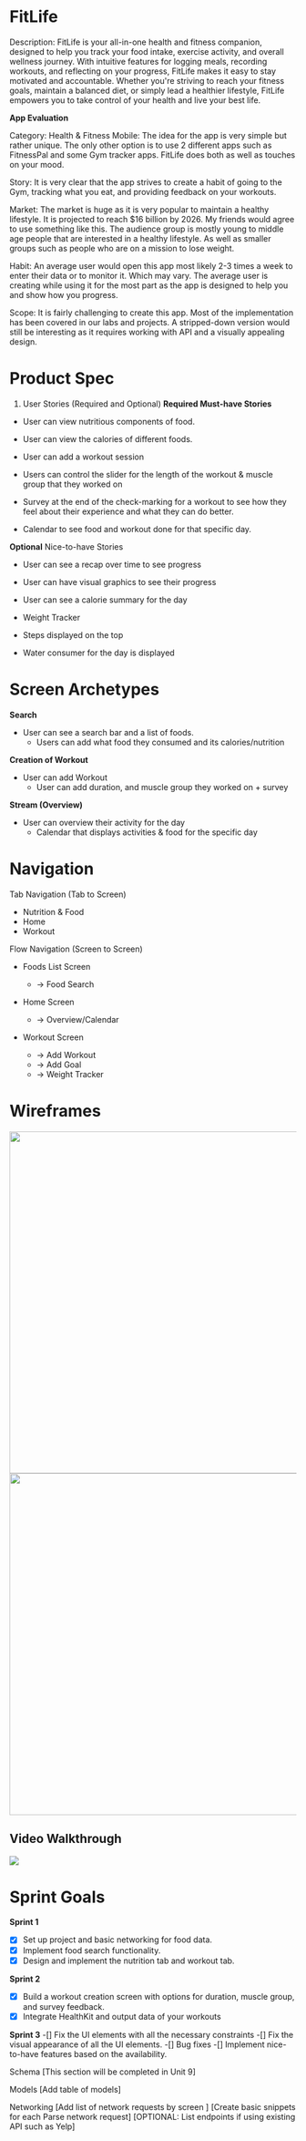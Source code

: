 # FitLife 

Description: FitLife is your all-in-one health and fitness companion, designed to help you track your food intake, exercise activity, and overall wellness journey. With intuitive features for logging meals, recording workouts, and reflecting on your progress, FitLife makes it easy to stay motivated and accountable. Whether you're striving to reach your fitness goals, maintain a balanced diet, or simply lead a healthier lifestyle, FitLife empowers you to take control of your health and live your best life.

**App Evaluation**

Category: Health & Fitness
Mobile: The idea for the app is very simple but rather unique. The only other option is to use 2 different apps such as FitnessPal and some Gym tracker apps. FitLife does both as well as touches on your mood.

Story: It is very clear that the app strives to create a habit of going to the Gym, tracking what you eat, and providing feedback on your workouts.

Market: The market is huge as it is very popular to maintain a healthy lifestyle. It is projected to reach $16 billion by 2026. My friends would agree to use something like this. The audience group is mostly young to middle age people that are interested in a healthy lifestyle. As well as smaller groups such as people who are on a mission to lose weight.

Habit: An average user would open this app most likely 2-3 times a week to enter their data or to monitor it. Which may vary. The average user is creating while using it for the most part as the app is designed to help you and show how you progress.

Scope: It is fairly challenging to create this app. Most of the implementation has been covered in our labs and projects. A stripped-down version would still be interesting as it requires working with API and a visually appealing design.

# Product Spec
1. User Stories (Required and Optional)
**Required Must-have Stories**

*  User can view nutritious components of food.

*  User can view the calories of different foods.

*  User can add a workout session
*  Users can control the slider for the length of the workout & muscle group that they worked on

*  Survey at the end of the check-marking for a workout to see how they feel about their experience and what they can do better.

* Calendar to see food and workout done for that specific day.

**Optional** Nice-to-have Stories

* User can see a recap over time to see progress

* User can have visual graphics to see their progress

* User can see a calorie summary for the day

* Weight Tracker

* Steps displayed on the top

* Water consumer for the day is displayed


# Screen Archetypes

**Search**
* User can see a search bar and a list of foods.
    * Users can add what food they consumed and its calories/nutrition

**Creation of Workout**
* User can add Workout
    * User can add duration, and muscle group they worked on + survey  

**Stream (Overview)**
* User can overview their activity for the day
    * Calendar that displays activities & food for the specific day


# Navigation
Tab Navigation (Tab to Screen)

* Nutrition & Food
* Home
* Workout

Flow Navigation (Screen to Screen)

* Foods List Screen
    * -> Food Search

* Home Screen
   * -> Overview/Calendar

* Workout Screen
    * -> Add Workout
    * -> Add Goal
    * -> Weight Tracker
     
# Wireframes

<img src="https://i.imgur.com/9gsoRR1.jpg" width=600>
<img src="https://i.imgur.com/sg1tJ16.jpg" width=600>

## Video Walkthrough

<div>
    <a href="https://www.loom.com/share/b5984456d26344788819438150df0e0a">
    </a>
    <a href="https://www.loom.com/share/b5984456d26344788819438150df0e0a">
      <img style="max-width:300px;" src="https://cdn.loom.com/sessions/thumbnails/b5984456d26344788819438150df0e0a-1713242369693-with-play.gif">
    </a>
  </div>

# Sprint Goals

**Sprint 1**

- [x] Set up project and basic networking for food data.
- [x] Implement food search functionality.
- [x] Design and implement the nutrition tab and workout tab.

**Sprint 2**

- [x] Build a workout creation screen with options for duration, muscle group, and survey feedback.
- [x] Integrate HealthKit and output data of your workouts

**Sprint 3**
-[] Fix the UI elements with all the necessary constraints 
-[] Fix the visual appearance of all the UI elements.
-[] Bug fixes
-[] Implement nice-to-have features based on the availability.

Schema
[This section will be completed in Unit 9]

Models
[Add table of models]

Networking
[Add list of network requests by screen ]
[Create basic snippets for each Parse network request]
[OPTIONAL: List endpoints if using existing API such as Yelp]
